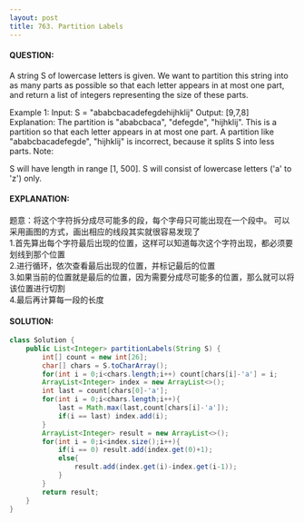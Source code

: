 ```yaml
---
layout: post
title: 763. Partition Labels
---
```

#### QUESTION:
A string S of lowercase letters is given. We want to partition this string into as many parts as possible so that each letter appears in at most one part, and return a list of integers representing the size of these parts.

Example 1:
Input: S = "ababcbacadefegdehijhklij"
Output: [9,7,8]
Explanation:
The partition is "ababcbaca", "defegde", "hijhklij".
This is a partition so that each letter appears in at most one part.
A partition like "ababcbacadefegde", "hijhklij" is incorrect, because it splits S into less parts.
Note:

S will have length in range [1, 500].
S will consist of lowercase letters ('a' to 'z') only.
#### EXPLANATION:

题意：将这个字符拆分成尽可能多的段，每个字母只可能出现在一个段中。
可以采用画图的方式，画出相应的线段其实就很容易发现了  
1.首先算出每个字符最后出现的位置，这样可以知道每次这个字符出现，都必须要划线到那个位置  
2.进行循环，依次查看最后出现的位置，并标记最后的位置  
3.如果当前的位置就是最后的位置，因为需要分成尽可能多的位置，那么就可以将该位置进行切割  
4.最后再计算每一段的长度  

#### SOLUTION:
```java
class Solution {
    public List<Integer> partitionLabels(String S) {
        int[] count = new int[26];
        char[] chars = S.toCharArray();
        for(int i = 0;i<chars.length;i++) count[chars[i]-'a'] = i;
        ArrayList<Integer> index = new ArrayList<>();
        int last = count[chars[0]-'a'];
        for(int i = 0;i<chars.length;i++){
            last = Math.max(last,count[chars[i]-'a']);
            if(i == last) index.add(i);
        }
        ArrayList<Integer> result = new ArrayList<>();
        for(int i = 0;i<index.size();i++){
            if(i == 0) result.add(index.get(0)+1);
            else{
                result.add(index.get(i)-index.get(i-1));
            }
        }
        return result;
    }
}
```